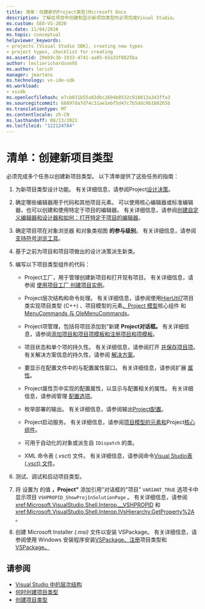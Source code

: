 ```yaml
---
title: 清单：创建新的Project类型|Microsoft Docs
description: 了解在项目中创建和显示新项目类型时必须完成Visual Studio。
ms.custom: SEO-VS-2020
ms.date: 11/04/2016
ms.topic: conceptual
helpviewer_keywords:
- projects [Visual Studio SDK], creating new types
- project types, checklist for creating
ms.assetid: 29eb9c3b-1933-4741-aa85-65a33f0825ba
author: leslierichardson95
ms.author: lerich
manager: jmartens
ms.technology: vs-ide-sdk
ms.workload:
- vssdk
ms.openlocfilehash: e7cb031b55a83dbc2694b8532c91b013a343ffa3
ms.sourcegitcommit: 68897da7d74c31ae1ebf5d47c7b5ddc9b108265b
ms.translationtype: MT
ms.contentlocale: zh-CN
ms.lasthandoff: 08/13/2021
ms.locfileid: "122124784"
---
```

# <a name="checklist-create-new-project-types"></a>清单：创建新项目类型
必须完成多个任务以创建新项目类型。 以下清单提供了这些任务的指南：

1. 为新项目类型设计功能。 有关详细信息，请参阅Project[设计决策](../../extensibility/internals/project-type-design-decisions.md)。

2. 确定哪些编辑器用于代码和其他项目元素。 可以使用核心编辑器或标准编辑器，也可以创建和使用特定于项目的编辑器。 有关详细信息，请参阅[创建自定义编辑器和设计器和](../../extensibility/creating-custom-editors-and-designers.md)[如何：打开特定于项目的编辑器](../../extensibility/how-to-open-project-specific-editors.md)。

3. 确定项目项在对象浏览器 和对象类视图 **的参与级别**。  有关详细信息，请参阅 [支持符号浏览工具](../../extensibility/internals/supporting-symbol-browsing-tools.md)。

4. 基于之前为项目和项目项做出的设计决策派生新类。

5. 编写以下项目类型组件的代码：

    - Project工厂，用于管理创建新项目和打开现有项目。 有关详细信息，请参阅 [使用项目工厂 创建项目实例](../../extensibility/internals/creating-project-instances-by-using-project-factories.md)。

    - Project层次结构和命令处理。 有关详细信息，请参阅使用[HierUtil7](/previous-versions/bb166212(v=vs.100))项目类实现项目类型 (C++) 、项目模型的元素[、Project 模型](../../extensibility/internals/project-model-core-components.md)核心组件 和[MenuCommands 与 OleMenuCommands](/previous-versions/visualstudio/visual-studio-2015/misc/menucommands-vs-olemenucommands?preserve-view=true&view=vs-2015)。 [](../../extensibility/internals/elements-of-a-project-model.md)

    - Project项管理，包括将项目添加到"新建 **Project对话框。** 有关详细信息，请参阅[添加项目和项目项模板和](../../extensibility/internals/adding-project-and-project-item-templates.md)[注册项目和项模板](../../extensibility/internals/registering-project-and-item-templates.md)。

    - 项目状态和单个项的持久性。 有关详细信息，请参阅打开 [并保存项目项](../../extensibility/internals/opening-and-saving-project-items.md)。 有关解决方案信息的持久性，请参阅 [解决方案](../../extensibility/internals/solutions-overview.md)。

    - 要显示在配置文件中的与配置属性窗口。 有关详细信息，请参阅扩展 [属性](../../extensibility/internals/extending-properties.md)。

    - Project属性页中实现的配置属性，以显示与配置相关的属性。 有关详细信息，请参阅管理 [配置选项](../../extensibility/internals/managing-configuration-options.md)。

    - 枚举部署的输出。 有关详细信息，请参阅输出[Project配置](../../extensibility/internals/project-configuration-for-output.md)。

    - Project启动服务。 有关详细信息，请参阅[项目模型的元素和](../../extensibility/internals/elements-of-a-project-model.md)Project[核心组件](../../extensibility/internals/project-model-core-components.md)。

    - 可用于自动化的对象或派生自 `IDispatch` 的类。

    - XML 命令表 (*.vsct*) 文件。 有关详细信息，请参阅命令[Visual Studio表 (.vsct) 文件](../../extensibility/internals/visual-studio-command-table-dot-vsct-files.md)。

6. 测试、调试和启动项目类型。

7. 将 设置为 的值 **，Project"** 添加引用"对话框的"项目" `VARIANT_TRUE` 选项卡中显示项目 `VSHPROPID_ShowProjInSolutionPage` 。 有关详细信息，请参阅 <xref:Microsoft.VisualStudio.Shell.Interop.__VSHPROPID> 和 <xref:Microsoft.VisualStudio.Shell.Interop.IVsHierarchy.GetProperty%2A>。

8. 创建 Microsoft Installer *(.msi)* 文件以安装 VSPackage。 有关详细信息，请参阅使用 Windows 安装程序安装[VSPackage、](../../extensibility/internals/installing-vspackages-with-windows-installer.md)[注册](../../extensibility/internals/registering-a-project-type.md)项目类型和[VSPackage。](../../extensibility/internals/vspackages.md)

## <a name="see-also"></a>请参阅
- [Visual Studio 中的层次结构](../../extensibility/internals/hierarchies-in-visual-studio.md)
- [何时创建项目类型](../../extensibility/internals/when-to-create-project-types.md)
- [创建项目类型](../../extensibility/internals/creating-project-types.md)